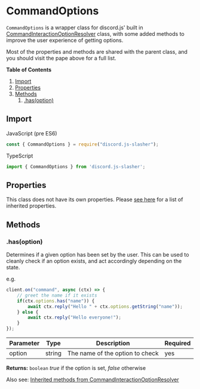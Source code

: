 # CommandOptions
`CommandOptions` is a wrapper class for discord.js' built in [CommandInteractionOptionResolver](https://discord.js.org/#/docs/main/stable/class/CommandInteractionOptionResolver) class, with some added methods to improve the user experience of getting options.

Most of the properties and methods are shared with the parent class, and you should visit the pape above for a full list.

**Table of Contents**
1. [Import](#import)
2. [Properties](#properties)
3. [Methods](#methods)
    1. [.has(option)](#hasoption)

## Import
JavaScript (pre ES6)
```js
const { CommandOptions } = require("discord.js-slasher");
```

TypeScript
```typescript
import { CommandOptions } from 'discord.js-slasher';
```

## Properties
This class does not have its own properties. Please [see here](https://discord.js.org/#/docs/main/stable/class/CommandInteractionOptionResolver) for a list of inherited properties.


## Methods

### .has(option)
Determines if a given option has been set by the user. This can be used to cleanly check if an option exists, and act accordingly depending on the state.

e.g.
```js
client.on("command", async (ctx) => {
    // greet the name if it exists
    if(ctx.options.has("name")) {
        await ctx.reply("Hello " + ctx.options.getString("name"));
    } else {
        await ctx.reply("Hello everyone!");
    }
});
```

|Parameter|Type|Description|Required|
|---------|----|-----------|------|
|option|string|The name of the option to check|yes|

**Returns:** `boolean`
*true* if the option is set, *false* otherwise

Also see: [Inherited methods from CommandInteractionOptionResolver](https://discord.js.org/#/docs/main/stable/class/CommandInteractionOptionResolver?scrollTo=get)